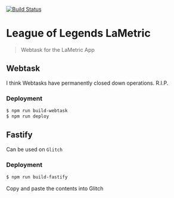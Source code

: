 [![Build Status](https://travis-ci.org/dolanmiu/LoL-LaMetric-Webtask.svg?branch=master)](https://travis-ci.org/dolanmiu/LoL-LaMetric-Webtask)

# League of Legends LaMetric

> Webtask for the LaMetric App

## Webtask

I think Webtasks have permanently closed down operations. R.I.P.

### Deployment

```bash
$ npm run build-webtask
$ npm run deploy
```

## Fastify

Can be used on `Glitch`

### Deployment

```bash
$ npm run build-fastify
```

Copy and paste the contents into Glitch
